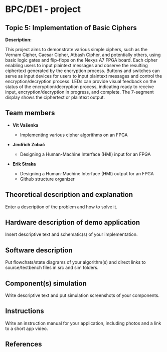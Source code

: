 # BPC/DE1 - project 

## Topic 5: Implementation of Basic Ciphers

**Description:** 

This project aims to demonstrate various simple ciphers, such as the Vernam Cipher, Caesar Cipher, Atbash Cipher, and potentially others, using basic logic gates and flip-flops on the Nexys A7 FPGA board. Each cipher enabling users to input plaintext messages and observe the resulting ciphertext generated by the encryption process. Buttons and switches can serve as input devices for users to input plaintext messages and control the encryption/decryption process. LEDs can provide visual feedback on the status of the encryption/decryption process, indicating ready to receive input, encryption/decryption in progress, and complete. The 7-segment display shows the ciphertext or plaintext output.

## Team members

- **Vít Vašenka**
  - Implementing various cipher algorithms on an FPGA

- **Jindřich Zobač**
  - Designing a Human-Machine Interface (HMI) input for an FPGA 

- **Erik Straka**
  - Designing a Human-Machine Interface (HMI) output for an FPGA
  - Github structure organizer

## Theoretical description and explanation

Enter a description of the problem and how to solve it.

## Hardware description of demo application

Insert descriptive text and schematic(s) of your implementation.

## Software description

Put flowchats/state diagrams of your algorithm(s) and direct links to source/testbench files in src and sim folders.

## Component(s) simulation

Write descriptive text and put simulation screenshots of your components.

## Instructions

Write an instruction manual for your application, including photos and a link to a short app video.

## References
